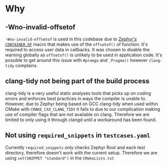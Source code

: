 # Why

## -Wno-invalid-offsetof
`-Wno-invalid-offsetof` is used in this codebase due to [Zephyr's `CONTAINER_OF`](https://docs.zephyrproject.org/latest/kernel/util/index.html#c.CONTAINER_OF) macro that makes use of the `offsetof()` of function. It's required to access user data in callbacks. It was chosen to disable the warning globally as `offsetof()` is unlikely to be used in application code.  It's possible to get around this issue with `#pramga` and `_Pragma()` however `clang-tidy` complains.

## clang-tidy not being part of the build process

clang-tidy is a very useful static analyses tools that picks up on coding errors and enforces best practices in ways the compiler is unable to. However, due to Zephyr being based on GCC clang-tidy when used within CMake with `CMAKE_CXX_CLANG_TIDY` it fails to due to our complication making use of compiler flags that are not available on clang. Therefore we are limited to only using it through clangd until a workaround has been found.

 

## Not using `required_snippets` in `testcases.yaml`
Currently `required_snippets` only checks Zephyr Root and each test directory, therefore doesn't work with the current setup. Therefore we are using `set(SNIPPET "standard")` in the `CMakeLists.txt`